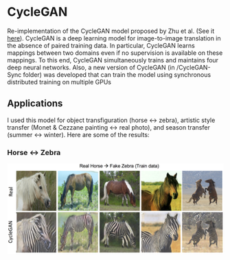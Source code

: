 # CycleGAN
Re-implementation of the CycleGAN model proposed by Zhu et al. (See it [here](http://openaccess.thecvf.com/content_iccv_2017/html/Zhu_Unpaired_Image-To-Image_Translation_ICCV_2017_paper.html)). CycleGAN is a deep learning model for image-to-image translation in the absence of paired training data. In particular, CycleGAN learns mappings between two domains even if no supervision is available on these mappings. To this end, CycleGAN simultaneously trains and maintains four deep neural networks. Also, a new version of CycleGAN (in /CycleGAN-Sync folder) was developed that can train the model using synchronous distributed training on multiple GPUs

## Applications
I used this model for object transfiguration (horse <-> zebra), artistic style transfer (Monet & Cezzane painting <-> real photo), and season transfer (summer <-> winter). Here are some of the results:

### Horse <-> Zebra
<img src="Images/h2z_train.png" width = "700">

